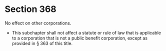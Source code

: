 # Section 368

No effect on other corporations.

- This subchapter shall not affect a statute or rule of law that is applicable to a corporation that is not a public benefit corporation, except as provided in § 363 of this title.